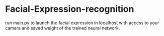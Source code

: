 # Facial-Expression-recognition
run main.py to launch the facial expression in localhost with access to your camera and saved weight of the trained neural network.
